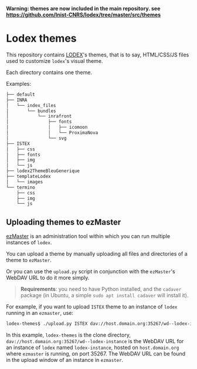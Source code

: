 
**Warning: themes are now included in the main repository. see https://github.com/Inist-CNRS/lodex/tree/master/src/themes**

# Lodex themes

This repository contains [LODEX](https://github.com/Inist-CNRS/lodex)'s themes,
that is to say, HTML/CSS/JS files used to customize `lodex`'s visual theme.

Each directory contains one theme.

Examples:

```txt
├── default
├── INRA
│   └── index_files
│       └── bundles
│           └── inrafront
│               ├── fonts
│               │   ├── icomoon
│               │   └── ProximaNova
│               └── svg
├── ISTEX
│   ├── css
│   ├── fonts
│   ├── img
│   └── js
├── lodex2ThemeBleuGenerique
├── templateLodex
│   └── images
└── termino
    ├── css
    ├── img
    └── js
```

## Uploading themes to ezMaster

[ezMaster](https://github.com/Inist-CNRS/ezmaster) is an administration tool
within which you can run multiple instances of `lodex`.

You can upload a theme by manually uploading all files and directories of a
theme to `ezMaster`.

Or you can use the `upload.py` script in conjunction with the `ezMaster`'s WebDAV
URL to do it more simply.

> **Requirements**: you need to have Python installed, and the `cadaver` package
> (in Ubuntu, a simple `sudo apt install cadaver` will install it).

For example, if you want to upload `ISTEX` theme to an instance of `lodex`
running in an `ezmaster`, use:

```bash
lodex-themes$ ./upload.py ISTEX dav://host.domain.org:35267/wd--lodex-instance
```

In this example, `lodex-themes` is the clone directory,
`dav://host.domain.org:35267/wd--lodex-instance` is the WebDAV URL for an
instance of `lodex` named `lodex-instance`, hosted on `host.domain.org` where
`ezmaster` is running, on port 35267. The WebDAV URL can be found in the upload window of an instance in `ezmaster`.

